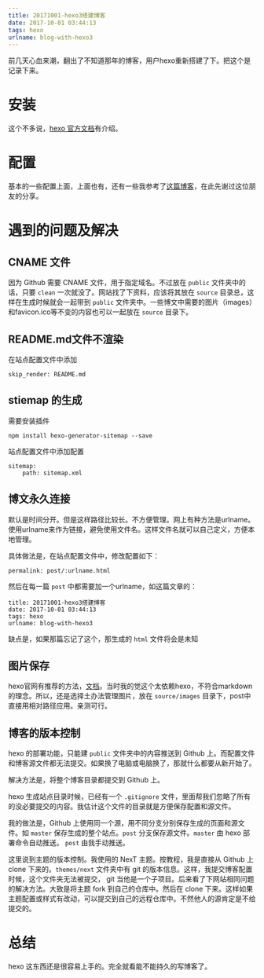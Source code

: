 ```yaml
---
title: 20171001-hexo3搭建博客
date: 2017-10-01 03:44:13
tags: hexo
urlname: blog-with-hexo3
---
```


前几天心血来潮，翻出了不知道那年的博客，用户hexo重新搭建了下。把这个是记录下来。

# 安装

这个不多说，[hexo 官方文档](https://hexo.io/zh-cn/docs/)有介绍。

# 配置

基本的一些配置上面，上面也有，还有一些我参考了[这篇博客](http://www.jianshu.com/p/808554f12929)，在此先谢过这位朋友的分享。

# 遇到的问题及解决

## CNAME 文件
因为 Github 需要 CNAME 文件，用于指定域名。不过放在 `public` 文件夹中的话，只要 `clean` 一次就没了。网站找了下资料，应该将其放在 `source` 目录总，这样在生成时候就会一起带到 `public` 文件夹中。一些博文中需要的图片（images）和favicon.ico等不变的内容也可以一起放在 `source` 目录下。

## README.md文件不渲染
在站点配置文件中添加

	skip_render: README.md

## stiemap 的生成
需要安装插件

	npm install hexo-generator-sitemap --save

站点配置文件中添加配置

	sitemap:
		path: sitemap.xml

## 博文永久连接
默认是时间分开。但是这样路径比较长。不方便管理。网上有种方法是urlname。使用urlname来作为链接，避免使用文件名。这样文件名就可以自己定义，方便本地管理。

具体做法是，在站点配置文件中，修改配置如下：

	permalink: post/:urlname.html
	
然后在每一篇 `post` 中都需要加一个urlname，如这篇文章的：

```
title: 20171001-hexo3搭建博客
date: 2017-10-01 03:44:13
tags: hexo
urlname: blog-with-hexo3
```

缺点是，如果那篇忘记了这个，那生成的 `html` 文件将会是未知

## 图片保存
hexo官网有推荐的方法，[文档](https://hexo.io/zh-cn/docs/asset-folders.html)。当时我的觉这个太依赖hexo，不符合markdown的理念。所以，还是选择土办法管理图片，放在 `source/images` 目录下，post中直接用相对路径应用。亲测可行。

## 博客的版本控制
hexo 的部署功能，只能建 `public` 文件夹中的内容推送到 Github 上。而配置文件和博客源文件都无法提交。如果换了电脑或电脑换了，那就什么都要从新开始了。

解决方法是，将整个博客目录都提交到 Github 上。

hexo 生成站点目录时候，已经有一个 `.gitignore` 文件，里面帮我们忽略了所有的没必要提交的内容。我估计这个文件的目录就是方便保存配置和源文件。

我的做法是，Github 上使用同一个源，用不同分支分别保存生成的页面和源文件。如 `master` 保存生成的整个站点。`post` 分支保存源文件。`master` 由 hexo 部署命令自动推送。 `post` 由我手动推送。

这里说到主题的版本控制。我使用的 NexT 主题。按教程，我是直接从 Github 上 clone 下来的。`themes/next` 文件夹中有 git 的版本信息。这样，我提交博客配置时候，这个文件夹无法被提交， git 当他是一个子项目。后来看了下网站相同问题的解决方法。大致是将主题 fork 到自己的仓库中。然后在 clone 下来。这样如果主题配置或样式有改动，可以提交到自己的远程仓库中。不然他人的源肯定是不给提交的。

# 总结
hexo 这东西还是很容易上手的。完全就看能不能持久的写博客了。

